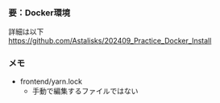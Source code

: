 ### 要：Docker環境  
詳細は以下  
https://github.com/Astalisks/202409_Practice_Docker_Install  
  
### メモ  
- frontend/yarn.lock
  - 手動で編集するファイルではない  
  